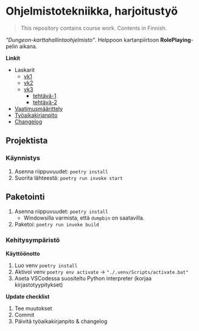 # Ohjelmistotekniikka, harjoitustyö
> This repository contains course work. Contents in Finnish.

*"Dungeon-karttahallintaohjelmisto"*. Helppoon kartanpiirtoon **RolePlaying**-pelin aikana.

**Linkit**
- Laskarit
    - [vk1](./laskarit/viikko1.md)
    - [vk2](./laskarit/viikko2/)
    - [vk3](./laskarit/viikko3/)
        - [tehtävä-1](./laskarit/viikko3/tehtävä1.md)
        - [tehtävä-2](./laskarit/viikko3/tehtävä2.md)
- [Vaatimusmäärittely](./dokumentaatio/vaatimusmaarittely.md)
- [Työaikakirjanpito](./dokumentaatio/tyoaikakirjanpito.md)
- [Changelog](./dokumentaation/changelog.md)


## Projektista

### Käynnistys
1. Asenna riippuvuudet: `poetry install`
2. Suorita lähteestä: `poetry run invoke start`

## Paketointi
1. Asenna riippuvuudet: `poetry install`
    - Windowsilla varmista, että `dumpbin` on saatavilla.
2. Paketoi: `poetry run invoke build`

### Kehitysympäristö
**Käyttöönotto**
1. Luo venv `poetry install`
2. Aktivoi venv `poetry env activate` -> `"./.venv/Scripts/activate.bat"`
3. Aseta VSCodessa suositeltu Python interpreter (korjaa kirjastotyypitykset)

**Update checklist**
1. Tee muutokset
2. Commit
3. Päivitä työaikakirjanpito & changelog
